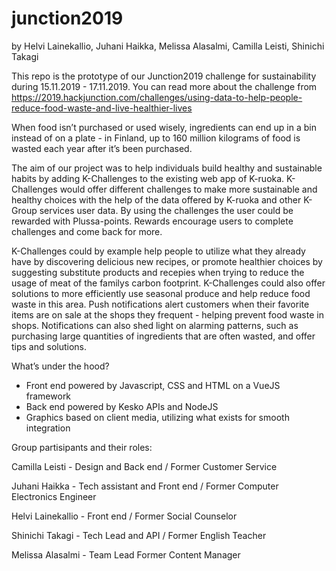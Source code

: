 # junction2019
by Helvi Lainekallio, Juhani Haikka, Melissa Alasalmi, Camilla Leisti, Shinichi Takagi

This repo is the prototype of our Junction2019 challenge for sustainability during 15.11.2019 - 17.11.2019.
You can read more about the challenge  from 
https://2019.hackjunction.com/challenges/using-data-to-help-people-reduce-food-waste-and-live-healthier-lives

When food isn’t purchased or used wisely, ingredients can end up in a bin instead of on a plate - in Finland, 
up to 160 million kilograms of food is wasted each year after it’s been purchased.

The aim of our project was to help individuals build healthy and sustainable habits by adding K-Challenges 
to the existing web app of K-ruoka. K-Challenges would offer different challenges to make more sustainable 
and healthy choices with the help of the data offered by K-ruoka and other K-Group services user data. By using
the challenges the user could be rewarded with Plussa-points. Rewards encourage users to complete challenges 
and come back for more.

K-Challenges could by example help people to utilize what they already have by discovering delicious new recipes, 
or promote healthier choices by suggesting substitute products and recepies when trying to reduce the usage of meat
of the familys carbon footprint. K-Challenges could also offer solutions to more efficiently use seasonal produce
and help reduce food waste in this area. Push notifications alert customers when their favorite items are on 
sale at the shops they frequent - helping prevent food waste in shops. Notifications can also shed light on 
alarming patterns, such as purchasing large quantities of ingredients that are often wasted, and offer tips 
and solutions.

What’s under the hood?
- Front end powered by Javascript, CSS and HTML on a VueJS framework
- Back end powered by Kesko APIs and NodeJS
- Graphics based on client media, utilizing what exists for smooth integration

Group partisipants and their roles:

Camilla Leisti - Design and Back end / Former Customer Service

Juhani Haikka - Tech assistant and Front end / Former Computer Electronics Engineer

Helvi Lainekallio - Front end / Former Social Counselor

Shinichi Takagi - Tech Lead and API / Former English Teacher

Melissa Alasalmi - Team Lead Former Content Manager

